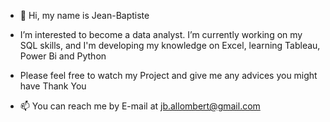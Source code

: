 - 👋 Hi, my name is Jean-Baptiste
- I’m interested to become a data analyst.
  I’m currently working on my SQL skills, and I'm developing my knowledge on Excel,
  learning Tableau, Power Bi and Python

- Please feel free to watch my Project and give me any advices you might have
  Thank You
  
- 📫 You can reach me by E-mail at jb.allombert@gmail.com

<!---
JBaptisteAll/JBaptisteAll is a ✨ special ✨ repository because its `README.md` (this file) appears on your GitHub profile.
You can click the Preview link to take a look at your changes.
--->
